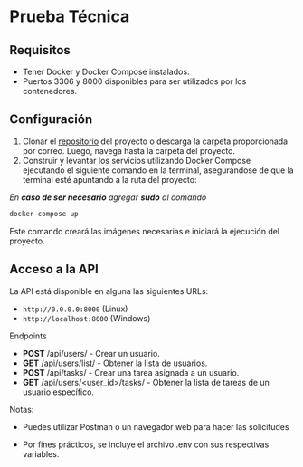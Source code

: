 # Prueba Técnica

## Requisitos

- Tener Docker y Docker Compose instalados.
- Puertos 3306 y 8000 disponibles para ser utilizados por los contenedores.

## Configuración

1. Clonar el [repositorio](https://github.com/yairdorantes/challenge) del proyecto o descarga la carpeta proporcionada por correo. Luego, navega hasta la carpeta del proyecto.
2. Construir y levantar los servicios utilizando Docker Compose ejecutando el siguiente comando en la terminal, asegurándose de que la terminal esté apuntando a la ruta del proyecto:

_En **caso de ser necesario** agregar **sudo** al comando_

```bash
docker-compose up
```

Este comando creará las imágenes necesarias e iniciará la ejecución del proyecto.

## Acceso a la API

La API está disponible en alguna las siguientes URLs:

- `http://0.0.0.0:8000` (Linux)
- `http://localhost:8000` (Windows)

Endpoints

- **POST** /api/users/ - Crear un usuario.
- **GET** /api/users/list/ - Obtener la lista de usuarios.
- **POST** /api/tasks/ - Crear una tarea asignada a un usuario.
- **GET** /api/users/<user_id>/tasks/ - Obtener la lista de tareas de un usuario específico.

Notas:

- Puedes utilizar Postman o un navegador web para hacer las solicitudes

- Por fines prácticos, se incluye el archivo .env con sus respectivas variables.
